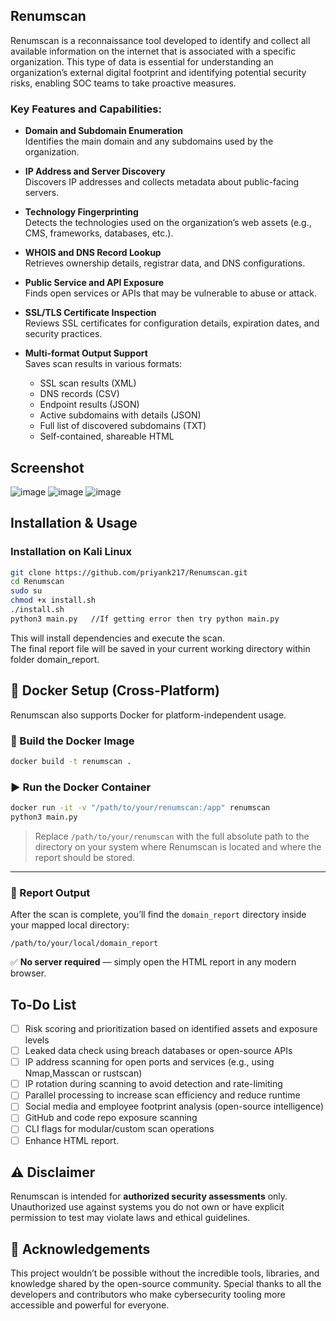 
## Renumscan
Renumscan is a reconnaissance tool developed to identify and collect all available information on the internet that is associated with a specific organization. This type of data is essential for understanding an organization’s external digital footprint and identifying potential security risks, enabling SOC teams to take proactive measures.

### Key Features and Capabilities:

- **Domain and Subdomain Enumeration**  
  Identifies the main domain and any subdomains used by the organization.

- **IP Address and Server Discovery**  
  Discovers IP addresses and collects metadata about public-facing servers.

- **Technology Fingerprinting**  
  Detects the technologies used on the organization’s web assets (e.g., CMS, frameworks, databases, etc.).

- **WHOIS and DNS Record Lookup**  
  Retrieves ownership details, registrar data, and DNS configurations.

- **Public Service and API Exposure**  
  Finds open services or APIs that may be vulnerable to abuse or attack.

- **SSL/TLS Certificate Inspection**  
  Reviews SSL certificates for configuration details, expiration dates, and security practices.

- **Multi-format Output Support**  
  Saves scan results in various formats:
  - SSL scan results (XML)
  - DNS records (CSV)
  - Endpoint results (JSON)
  - Active subdomains with details (JSON)
  - Full list of discovered subdomains (TXT)
  - Self-contained, shareable HTML
## Screenshot
![image](https://github.com/user-attachments/assets/46907ecd-78d5-4918-bf95-f8036d4a0beb)
![image](https://github.com/user-attachments/assets/e930cb6c-5035-4c09-a09d-5fab92abec17)
![image](https://github.com/user-attachments/assets/06c3398b-b954-4c76-a4db-c9e39199eeb6)

## Installation & Usage

### Installation on Kali Linux

```bash
git clone https://github.com/priyank217/Renumscan.git
cd Renumscan
sudo su
chmod +x install.sh
./install.sh
python3 main.py   //If getting error then try python main.py
```
This will install dependencies and execute the scan.  
The final report file will be saved in your current working directory within folder domain_report.

## 🐳 Docker Setup (Cross-Platform)

Renumscan also supports Docker for platform-independent usage.

### 🔧 Build the Docker Image

```bash
docker build -t renumscan .
```

### ▶️ Run the Docker Container

```bash
docker run -it -v "/path/to/your/renumscan:/app" renumscan
python3 main.py
```
> Replace `/path/to/your/renumscan` with the full absolute path to the directory on your system where Renumscan is located and where the report should be stored.
---

### 📁 Report Output
After the scan is complete, you’ll find the `domain_report` directory inside your mapped local directory:

```
/path/to/your/local/domain_report
```
✅ **No server required** — simply open the HTML report in any modern browser.

## To-Do List
- [ ] Risk scoring and prioritization based on identified assets and exposure levels
- [ ] Leaked data check using breach databases or open-source APIs  
- [ ] IP address scanning for open ports and services (e.g., using Nmap,Masscan or rustscan)  
- [ ] IP rotation during scanning to avoid detection and rate-limiting  
- [ ] Parallel processing to increase scan efficiency and reduce runtime  
- [ ] Social media and employee footprint analysis (open-source intelligence)  
- [ ] GitHub and code repo exposure scanning
- [ ] CLI flags for modular/custom scan operations
- [ ] Enhance HTML report.

## ⚠️ Disclaimer

Renumscan is intended for **authorized security assessments** only.  
Unauthorized use against systems you do not own or have explicit permission to test may violate laws and ethical guidelines.

## 🙏 Acknowledgements

This project wouldn’t be possible without the incredible tools, libraries, and knowledge shared by the open-source community.
Special thanks to all the developers and contributors who make cybersecurity tooling more accessible and powerful for everyone.
